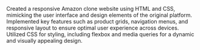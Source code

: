 Created a responsive Amazon clone website using HTML and CSS, mimicking the user interface and design elements of the original platform. Implemented key features such as product grids, navigation menus, and responsive layout to ensure optimal user experience across devices.
Utilized CSS for styling, including flexbox and media queries for a dynamic and visually appealing design.
